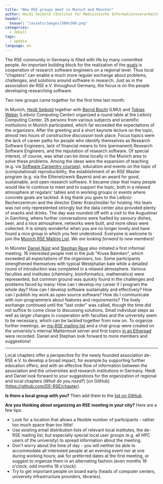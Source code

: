 ```yaml
---
title: "New RSE groups meet in Munich and Münster"
author: Heidi Seibold (Institut für Medizinische Informationsverarbeitung Biometrie und Epidemiologie, LMU München), Daniel Nüst (Institut für Geoinformatik, Universität Münster)
header:
  teaser: "/assets/images/500x300.png"
categories: 
  - Jekyll
tags:
  - update
language: en
---
```


The RSE community in Germany is filled with life by many committed people.
An important building block for the realization of the [goals](https://www.de-rse.org/de/aims.html) is cooperation of research software engineers on a regional level.
Thus local "chapters" can enable a much more regular exchange about problems, challenges, and solutions around software in research.
Just as in the association de-RSE e.V. throughout Germany, the focus is on the people developing researching software.

Two new groups came together for the first time last month.

In Munich, [Heidi Seibold](https://twitter.com/HeidiBaya) together with [Bernd Bischl](http://www.compstat.statistik.uni-muenchen.de/people/bischl/) (LMU) and [Tobias Weber](https://tobias.weber.userweb.mwn.de) (Leibniz Computing Center) organized a round table at the Leibniz Computing Center.
35 persons from various subjects and scientific institutions in Munich participated, which far exceeded the expectations of the organizers.
After the greeting and a short keynote lecture on the topic, almost two hours of constructive discussion took place.
Focus topics were the lack of career paths for people who identify themselves as Research Software Engineers, lack of financial means to hire (permanent) Research Software Engineers, and the reputation of research software.
Of special interest, of course, was what can be done locally in the Munich area to solve these problems.
Among the ideas were the expansion of teaching (e.g. via [Software Carpentry courses](https://software-carpentry.org/)), education and events on the topic of (computational) reproducibility, the establishment of an RSE Master program (e.g. via the Elitenetzwerk Bayern) and an award for good, sustainable, and open research software.
It became clear that many people would like to continue to meet and to support the topic, both in a relaxed atmosphere at regulars' tables and in working groups or events where concrete goals are tackled.
A big thank you goes to the Leibniz-Rechenzentrum and the director Dieter Kranzlmüller for hosting.
His team was not only represtented strongly but the data center also provided plenty of snacks and drinks.
The day was rounded off with a visit to the Augustiner in Garching, where further conversations were fuelled by savoury dishes, beer, and a nice atmosphere, networks were built, and more ideas were collected.
It is simply wonderful when you are no longer lonely and have found a nice group in which you feel understood.
Everyone is welcome to join the [Munich RSE Mailing List](https://lists.lrz.de/mailman/listinfo/rse).
_We are looking forward to new members!_

In Münster [Daniel Nüst](http://nuest.staff.ifgi.de/) and [Stephan Rave](https://www.uni-muenster.de/AMM/ohlberger/team/stephan_rave.shtml) also initiated a first informal meeting.
16 interested people met in the pub "Kruse Baimken", which exceeded all expectations of the organisers, too.
Some participants strengthened themselves with typical Westphalian kale while a detailed round of introduction was completed in a relaxed atmosphere.
Various faculties and institutes (chemistry, bioinformatics, mathematics) were represented, but common ground was quickly found in the challenges and problems faced by many:
How can I develop my career if I program the whole day?
How can I develop software sustainably and effectively?
How can I publish my work as open source software?
How do I communicate with non-programmers about features and requirements?
The lively exchange continued until the "last order" was called, though the time did not suffice to come close to discussing solutions.
Small individual steps as well as larger changes in cooperation with faculties and the university seem to be necessary, which can be tackled together from now on.
To organize further meetings, an [ms-RSE mailing list](https://listserv.uni-muenster.de/mailman/listinfo/ms-rse) and a chat group were created on the university's internal Mattermost server and first topics [in an Etherpad](https://epad.ifgi.de/p/ms-rse) were recorded.
Daniel and Stephan look forward to more members and suggestions!

------

Local chapters offer a perspective for the newly founded association de-RSE e.V. to develop a broad impact, for example by supporting further education offers, and with an effective flow of information between the association and the universities and research institutions in Germany.
 Heidi and Daniel look forward to your suggestions for the organization of regional and local chapters (_What do you need?_) [on GitHub] (https://github.com/DE-RSE/chapter).

**Is there a local group with you?**
Then add them to the [list on GitHub](https://github.com/DE-RSE/chapter/blob/master/README.md).

**Are you thinking about organizing an RSE meeting in your city?**
Here are a few tips:

- Look for a location that allows a flexible number of participants - rather too much space than too little!
- Use existing email distribution lists of relevant local institutes, the de-RSE mailing list, but especially special local user groups (e.g. all HPC users of the university) to spread information about the meeting.
- Don't worry about the time of day - you will neither be able to accommodate all interested people at an evening event nor at one during working hours; ask for preferred dates at the first meeting, or suggest to organize them in an alternating fashion (even months 19 o'clock, odd months 16 o'clock).
- Try to get important people on board early (heads of computer centers, university infrastructure providers, libraries).
